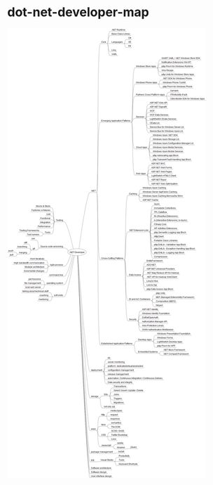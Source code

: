 dot-net-developer-map
=====================

![alt tag](https://raw.githubusercontent.com/FOR-407/dot-net-developer-map/master/.NET%20Developer%20Map.png)